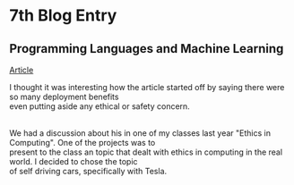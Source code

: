 # 7th Blog Entry


## Programming Languages and Machine Learning <br/>

[Article](https://blog.acolyer.org/2020/01/15/programmatically-interpretable-reinforcement-learning/) <br/>

I thought it was interesting how the article started off by saying there were so many deployment benefits <br/>
even putting aside any ethical or safety concern. <br/>
<br/>

We had a discussion about his in one of my classes last year "Ethics in Computing". One of the projects was to <br/>
present to the class an topic that dealt with ethics in computing in the real world. I decided to chose the topic <br/>
of self driving cars, specifically with Tesla. 
